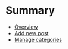 # Summary

* [Overview](README.md)
* [Add new post](new_post.md)
* [Manage categories](categories.md)

